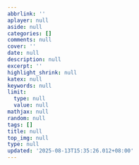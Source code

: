 ```yaml
---
abbrlink: ''
aplayer: null
aside: null
categories: []
comments: null
cover: ''
date: null
description: null
excerpt: ''
highlight_shrink: null
katex: null
keywords: null
limit:
  type: null
  value: null
mathjax: null
random: null
tags: []
title: null
top_img: null
type: null
updated: '2025-08-13T15:35:26.012+08:00'
---
```

